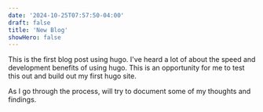 ```yaml
---
date: '2024-10-25T07:57:50-04:00'
draft: false
title: 'New Blog'
showHero: false
---
```



This is the first blog post using hugo. I've heard a lot of about the speed and development benefits of using hugo. This is an opportunity for me to test this out and build out my first hugo site.

As I go through the process, will try to document some of my thoughts and findings.